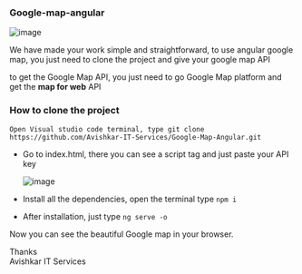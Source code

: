 ### Google-map-angular

![image](https://github.com/Avishkar-IT-Services/Google-Map-Angular/assets/137886016/60b40d31-7d0e-4b4c-b17f-60dff433a056)

We have made your work simple and straightforward, to use angular google map, you just need to clone the project and give your google map API 

to get the Google Map API, you just need to go Google Map platform and get the **map for web** API 

### How to clone the project 
``` Open Visual studio code terminal, type git clone https://github.com/Avishkar-IT-Services/Google-Map-Angular.git ```

- Go to index.html, there you can see a script tag and just paste your API key

  ![image](https://github.com/Avishkar-IT-Services/Google-Map-Angular/assets/137886016/c70755b5-7a8c-4353-8d72-e874f26125d8)

- Install all the dependencies, open the terminal type ``` npm i ```
- After installation, just type ``` ng serve -o ```

Now you can see the beautiful Google map in your browser.

 Thanks <br>
Avishkar IT Services







